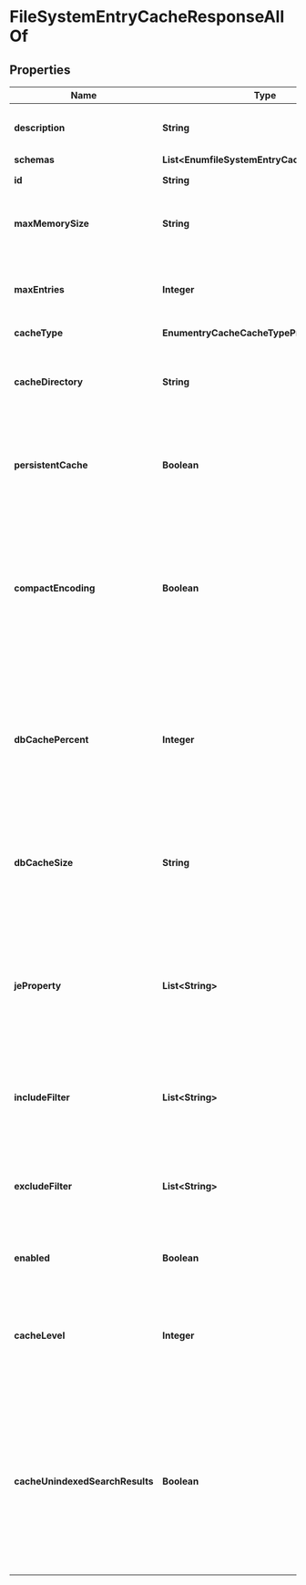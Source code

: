 

# FileSystemEntryCacheResponseAllOf


## Properties

| Name | Type | Description | Notes |
|------------ | ------------- | ------------- | -------------|
|**description** | **String** | A description for this Entry Cache |  [optional] |
|**schemas** | **List&lt;EnumfileSystemEntryCacheSchemaUrn&gt;** |  |  [optional] |
|**id** | **String** | Name of the Entry Cache |  [optional] |
|**maxMemorySize** | **String** | The maximum size of the entry cache in bytes. |  [optional] |
|**maxEntries** | **Integer** | The maximum number of entries allowed in the cache. |  [optional] |
|**cacheType** | **EnumentryCacheCacheTypeProp** |  |  [optional] |
|**cacheDirectory** | **String** | Specifies the directory in which the cache database files should be stored. |  [optional] |
|**persistentCache** | **Boolean** | Specifies whether the cache should persist across restarts. |  [optional] |
|**compactEncoding** | **Boolean** | Indicates whether the cache should use a compact form when encoding cache entries by compressing the attribute descriptions and object class sets. |  [optional] |
|**dbCachePercent** | **Integer** | Specifies the maximum memory usage for the internal JE cache as a percentage of the total JVM memory. |  [optional] |
|**dbCacheSize** | **String** | Specifies the maximum JVM memory usage in bytes for the internal JE cache. |  [optional] |
|**jeProperty** | **List&lt;String&gt;** | Specifies the environment properties for the Berkeley DB Java Edition database providing the backend for this entry cache. |  [optional] |
|**includeFilter** | **List&lt;String&gt;** | The set of filters that define the entries that should be included in the cache. |  [optional] |
|**excludeFilter** | **List&lt;String&gt;** | The set of filters that define the entries that should be excluded from the cache. |  [optional] |
|**enabled** | **Boolean** | Indicates whether the Entry Cache is enabled. |  [optional] |
|**cacheLevel** | **Integer** | Specifies the cache level in the cache order if more than one instance of the cache is configured. |  [optional] |
|**cacheUnindexedSearchResults** | **Boolean** | Indicates whether the entry cache should be updated with entries that have been returned to the client during the course of processing an unindexed search. |  [optional] |



